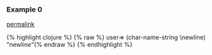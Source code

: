 ### Example 0
[permalink](#example-0)

{% highlight clojure %}
{% raw %}
user=> (char-name-string \newline)
"newline"{% endraw %}
{% endhighlight %}


